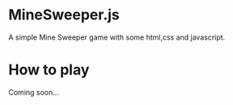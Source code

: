 # MineSweeper.js
A simple Mine Sweeper game with some html,css and javascript.

# How to play
Coming soon...
